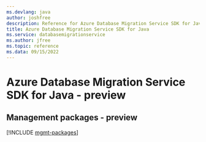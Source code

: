 ```yaml
---
ms.devlang: java
author: joshfree
description: Reference for Azure Database Migration Service SDK for Java
title: Azure Database Migration Service SDK for Java
ms.service: databasemigrationservice
ms.author: jfree
ms.topic: reference
ms.data: 09/15/2022
---
```

# Azure Database Migration Service SDK for Java - preview

## Management packages - preview
[!INCLUDE [mgmt-packages](database-migration-service-mgmt-index.md)]